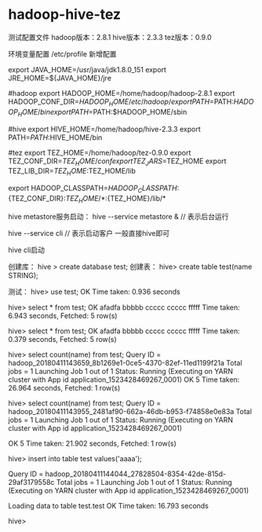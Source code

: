# hadoop-hive-tez
测试配置文件
hadoop版本：2.8.1
hive版本：2.3.3
tez版本：0.9.0

环境变量配置 /etc/profile 新增配置

export JAVA_HOME=/usr/java/jdk1.8.0_151
export JRE_HOME=${JAVA_HOME}/jre


#hadoop
export HADOOP_HOME=/home/hadoop/hadoop-2.8.1
export HADOOP_CONF_DIR=$HADOOP_HOME/etc/hadoop/
export PATH=$PATH:$HADOOP_HOME/bin
export PATH=$PATH:$HADOOP_HOME/sbin


#hive
export HIVE_HOME=/home/hadoop/hive-2.3.3
export PATH=$PATH:$HIVE_HOME/bin

#tez
export TEZ_HOME=/home/hadoop/tez-0.9.0
export TEZ_CONF_DIR=$TEZ_HOME/conf
export TEZ_JARS=$TEZ_HOME
export TEZ_LIB_DIR=$TEZ_HOME:$TEZ_HOME/lib



export HADOOP_CLASSPATH=$HADOOP_CLASSPATH:${TEZ_CONF_DIR}:${TEZ_HOME}/*:${TEZ_HOME}/lib/*



hive metastore服务启动：
hive --service metastore &  // 表示后台运行

hive --service cli // 表示启动客户 一般直接hive即可

hive cli启动

创建库：
hive > create database test;
创建表：
hive> create table test(name STRING);


测试：
hive> use test;
OK
Time taken: 0.936 seconds

hive> select * from test;
OK
afadfa
bbbbb
ccccc
ccccc
fffff
Time taken: 6.943 seconds, Fetched: 5 row(s)

hive> select * from test;
OK
afadfa
bbbbb
ccccc
ccccc
fffff
Time taken: 0.379 seconds, Fetched: 5 row(s)

hive> select count(name) from test;
Query ID = hadoop_20180411143659_8b1269e1-0ce5-4370-82ef-11ed1199f21a
Total jobs = 1
Launching Job 1 out of 1
Status: Running (Executing on YARN cluster with App id application_1523428469267_0001)
OK
5
Time taken: 26.964 seconds, Fetched: 1 row(s)

hive> select count(name) from test;
Query ID = hadoop_20180411143955_2481af90-662a-46db-b953-f74858e0e83a
Total jobs = 1
Launching Job 1 out of 1
Status: Running (Executing on YARN cluster with App id application_1523428469267_0001)

OK
5
Time taken: 21.902 seconds, Fetched: 1 row(s)

hive> insert into table test values('aaaa');

Query ID = hadoop_20180411144044_27828504-8354-42de-815d-29af3179558c
Total jobs = 1
Launching Job 1 out of 1
Status: Running (Executing on YARN cluster with App id application_1523428469267_0001)

Loading data to table test.test
OK
Time taken: 16.793 seconds

hive> 

